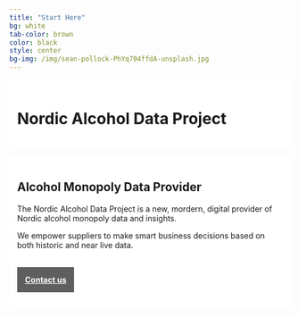 ```yaml
---
title: "Start Here"
bg: white
tab-color: brown
color: black
style: center
bg-img: /img/sean-pollock-PhYq704ffdA-unsplash.jpg
---
```


<div style="background-color:rgba(255,255,255,0.9);padding:1em">
<h1>Nordic Alcohol Data Project</h1>
</div>
<br/>

<div style="background-color:rgba(255,255,255,0.9);padding:1em">
<h2>Alcohol Monopoly Data Provider</h2>
<p>The Nordic Alcohol Data Project is a new, mordern, digital provider of Nordic alcohol monopoly data and insights.</p>
<p>We empower suppliers to make smart business decisions based on both historic and near live data.</p>
<br/>
<p><a href="#contact" style="color: white; background-color: #5f5f60; padding: 1em;"><strong>Contact us</strong></a></p>
<br/>
</div>